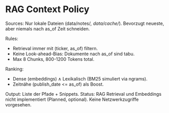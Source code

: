 # RAG Context Policy

Sources: Nur lokale Dateien (data/notes/*, data/cache/*). Bevorzugt neueste, aber niemals nach as_of Zeit schneiden.

Rules:
- Retrieval immer mit (ticker, as_of) filtern.
- Keine Look-ahead-Bias: Dokumente nach as_of sind tabu.
- Max 8 Chunks, 800-1200 Tokens total.

Ranking:
- Dense (embeddings) ∧ Lexikalisch (BM25 simuliert via ngrams).
- Zeitnähe (publish_date <= as_of) als Boost.

Output: Liste der Pfade + Snippets.
Status: RAG Retrieval und Embeddings nicht implementiert (Planned, optional). Keine Netzwerkzugriffe vorgesehen.
